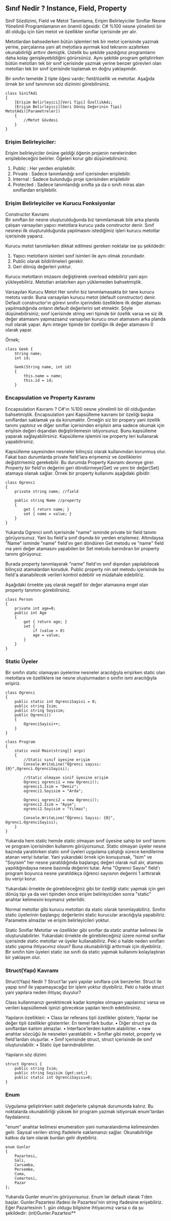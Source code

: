 ## Sınıf Nedir ? Instance, Field, Property  

Sinif Sözdizimi, Field ve Metot Tanımlama, Erişim Belirleyiciler 
Sınıflar Nesne Yönelimli Programlamanın en önemli öğesidir. C# %100 nesne yönelimli bir dil olduğu için tüm metot ve özellikler sınıflar içerisinde yer alır.

Metotlardan bahsederken bütün işlemleri tek bir metot içerisinde yazmak yerine, parçalarına yani alt metotlara ayırmak kod tekrarını azaltırken okunabilirliği arttırır demiştik. Üstelik bu şekilde yazdığınız programların daha kolay genişleyebildiğini görürsünüz.
Aynı şekilde program geliştirirken bütün metotları tek bir sınıf içerisinde yazmak yerine benzer görevleri olan metotları tek bir sınıf içerisinde toplamak en doğru yaklaşımdır. 



Bir sınıfın temelde 2 tipte öğesi vardır; field/özellik ve metotlar. Aşağıda örnek bir sınıf tanımının söz dizimini görebilirsiniz.
```
class SinifAdi
{
    [Erişim Belirleyici][Veri Tipi] ÖzellikAdı;
    [Erişim Belirleyici][Geri Dönüş Değerinin Tipi] MetotAdi([Parametreler])
    {
        //Metot Gövdesi
    }
}
```
### Erişim Belirleyiciler:
Erişim belirleyiciler önüne geldiği öğenin projenin nerelerinden erişilebileceğini belirler. Öğeleri korur gibi düşünebilirsiniz.
1. Public : Her yerden erişilebilir.
2. Private : Sadece tanımlandığı sınıf içerisinden erişilebilir.
3. Internal : Sadece bulunduğu proje içerisinden erişilebilir
4. Protected : Sadece tanımlandığı sınıfta ya da o sınıfı miras alan sınıflardan erişilebilir.


### Erişim Belirleyiciler ve Kurucu Fonksiyonlar 
Constructor Kavramı  
Bir sınıftan bir nesne oluşturulduğunda biz tanımlamasak bile arka planda çalışan varsayılan yapıcı metotlara kurucu yada constructor denir. Sınıf nesnesi ilk oluşturulduğunda yapılmasını istediğimiz işleri kurucu metotlar içerisinde yaparız.

Kurucu metot tanımlarken dikkat edilmesi gereken noktalar ise şu şekildedir:
1.	Yapıcı metotların isimleri sınıf isimleri ile aynı olmak zorundadır.
2.	Public olarak bildirilmeleri gerekir.
3.	Geri dönüş değerleri yoktur.

Kurucu metotların imzasını değiştirerek overload edebiliriz yani aşırı yükleyebiliriz. Metotları anlatırken aşırı yüklemeden bahsetmiştik.

Varsayılan Kurucu Metot 
Her sınıfın biz tanımlamasakta bir tane kurucu metotu vardır. Buna varsayılan kurucu metot (default constructor) denir.
Default constructor'ın görevi sınıfın içerindeki özelliklere ilk değer ataması yapılmadığında onların default değerlerini set etmektir. Şöyle düşünebilirsiniz; sınıf içerisinde string veri tipinde bir özellik varsa ve siz ilk değer atamasını yapmazsanız varsayılan kurucu onun atamasını arka planda null olarak yapar. Aynı integer tipinde bir özelliğin ilk değer atamasını 0 olarak yapar.

Örnek;
```
class Geek {
    String name;
    int id;
 
    Geek(String name, int id)
    {
        this.name = name;
        this.id = id;
    }
```

### Encapsulation ve Property Kavramı  
Encapsulation Kavramı ?
C#'ın %100 nesne yönelimli bir dil olduğundan bahsetmiştik. Encapsulation yani Kapsülleme kavramı bir özeliği başka sınıflardan saklamak ya da korumaktır.
Örneğin siz bir propery yani özellik tanımı yaptınız ve diğer sınıflar içerisinden erişilsin ama sadece okumak için erişilsin değeri dışarıdan değiştirilemesin istiyorsunuz. Bunu kapsülleme yaparak sağlayabilirsiniz. Kapsülleme işlemini ise property leri kullanarak yapabilirsiniz.

Kapsülleme sayesinden nesneler bilinçsiz olarak kullanımdan korunmuş olur. Fakat bazı durumlarda private field'lara erişmemiz ve özelliklerini değiştirmemiz gerekebilir. Bu durumda Property Kavramı devreye girer. Property bir field'ın değerini geri döndürmeye(Get) ve yeni bir değer(Set) atamaya olanak sağlar.
Örnek bir property kullanımı aşağıdaki gibidir:
```
class Ogrenci
{
    private string name; //field

    public string Name //property
    {
        get { return name; }
        set { name = value; }
    }
}
```

Yukarıda Ogrenci sınıfı içerisinde "name" isminde private bir field tanımı görüyorsunuz. Yani bu field'a sınıf dışında bir yerden erişilemez. Altındaysa "Name" isminde "name" field'ını geri döndüren Get metodu ve "name" field ına yeni değer atamasını yapabilen bir Set metodu barındıran bir property tanımı görüyoruz.

Burada property tanımlayarak "name" field'ını sınıf dışından yapılabilecek bilinçsiz atamalardan koruduk. Public property nin set metodu içerisinde bu field'a atanabilecek verileri kontrol edebilir ve müdahale edebiliriz.

Aşağıdaki örnekte yaş olarak negatif bir değer atamasına engel olan property tanımını görebilirsiniz.
```
class Person
{
    private int age=0;
    public int Age
    {
        get { return age; }
        set {
            if (value > 0)
            age = value;
        }
    }
}
```

### Static Üyeler
Bir sınıfın static olamayan üyelerine nesneler aracılığıyla erişirken static olan metotlara ve özelliklere ise nesne oluşturmadan o sınıfın ismi aracılığıyla erişiriz.
```
class Ogrenci
{
    public static int OgrenciSayisi = 0;
    public string Isim;
    public string Soyisim;
    public Ogrenci()
    {
        OgrenciSayisi++;
    }
}

class Program
{
    static void Main(string[] args)
    {
        //Static sınıf üyesine erişim
        Console.WriteLine("Öğrenci sayısı: {0}",Ogrenci.OgrenciSayisi);

        //Static olmayan sinif üyesine erişim
        Ogrenci ogrenci1 = new Ogrenci();
        ogrenci1.Isim = "Deniz";
        ogrenci1.Soyisim = "Arda";
        
        Ogrenci ogrenci2 = new Ogrenci();
        ogrenci2.Isim = "Ayşe";
        ogrenci2.Soyisim = "Yılmaz";

        Console.WriteLine("Öğrenci Sayısı: {0}", Ogrenci.OgrenciSayisi);
    }
}
```
Yukarıda hem static hemde static olmayan sınıf üyesine sahip bir sınıf tanımı ve program içerisinden kullanımı görüyorsunuz. Static olmayan üyeler nesne bazında yaratılırken static sınıf üyeleri uygulama çalıştığı sürece kendilerine atanan veriyi tutarlar. Yani yukarıdaki örnek için konuşursak, "Isim" ve "Soyisim" her nesne yaratıldığında başlangıç değeri olarak null alır, ataması yapıldığındaysa nesne bazında değerini tutar. Ama "Ogrenci Sayısı" field'ı program boyunca nesne yaratıldıkça öğrenci sayısının değerini 1 arttırarak bu veriyi korur.

Yukarıdaki örnekte de görebileceğiniz gibi bir özelliği static yapmak için geri dönüş tipi ya da veri tipinden önce erişim belirleyiciden sonra "static" anahtar kelimesini koymanız yeterlidir.

Normal metotlar gibi kurucu metotları da static olarak tanımlayabiliriz. Sınıfın static üyelerinin başlangıç değerlerini static kurucular aracılığıyla yapabiliriz. Parametre almazlar ve erişim belirleyicileri yoktur.

Static Sınıflar
Metotlar ve özellikler gibi sınıflar da static anahtar kelimesi ile oluşturulabilirler. Yukarıdaki örnekte de görebileceğiniz üzere normal sınıflar içerisinde static metotlar ve üyeler kullanabiliriz. Peki o halde neden sınıfları static yapma ihtiyacımız olsun? Buna okunabilirliği arttırmak için diyebiliriz.
Bir sınıfın tüm üyeleri static ise sınıfı da static yapmak kullanımı kolaylaştıran bir yaklaşım olur.

### Struct(Yapı) Kavramı 
Struct(Yapı) Nedir ?
Struct'lar yani yapılar sınıflara çok benzerler. Struct ile yapıp sınıf ile yapamayacağız bir işlem yoktur diyebiliriz. Peki o halde struct yani yapılara neden ihtiyaç duyulur?

Class kullanmanızı gerektirecek kadar komplex olmayan yapılarınız varsa ve verileri kapsüllemek işinizi görecekse yapıları tercih edebilirsiniz.


Yapıların özellikleri:
•	Class lar referans tipli özellikler gösterir, Yapılar ise değer tipli özellikler gösterirler. En temel fark budur.
•	Diğer struct ya da sınıflardan kalıtım almazlar.
•	Interface'lerden kalıtım alabilirler.
•	new anahtar sözcüğü ile nesneleri yaratılabilir.
•	Sınıflar gibi metot, property ve field'lardan oluşurlar.
•	Sınıf içerisinde struct, struct içerisinde de sınıf oluşturulabilir.
•	Static üye barındırabilirler.

Yapıların söz dizimi:
```
struct Ogrenci {
    public string Isim;
    public string Soyisim {get;set;}
    public static int OgrenciSayısı=0;
}
```

### Enum
Uygulama geliştirirken sabit değerlerle çalışmak durumunda kalırız. Bu noktalarda okunabilirliği yüksek bir program yazmak istiyorsak enum'lardan faydalanırız.

"enum" anahtar kelimesi enumeration yani numaralandırma kelimesinden gelir. Sayısal verilerı string ifadelerle saklamanızı sağlar. Okunabilirliğe katkısı da tam olarak burdan gelir diyebiliriz.
```
enum Gunler 
{
    Pazartesi, 
    Sali, 
    Carsamba, 
    Persembe, 
    Cuma, 
    Cumartesi, 
    Pazar
};
```
Yukarıda Gunler enum'ını görüyorsunuz. Enum lar default olarak 1'den başlar.
Gunler.Pazartesi ifadesi ile Pazartesi'nin string ifadesine erişebiliriz. Eğer Pazartesinin 1. gün oldugu bilgisine ihtiyacımız varsa o da şu şekildedir: (int)Gunler.Pazartesi**



 